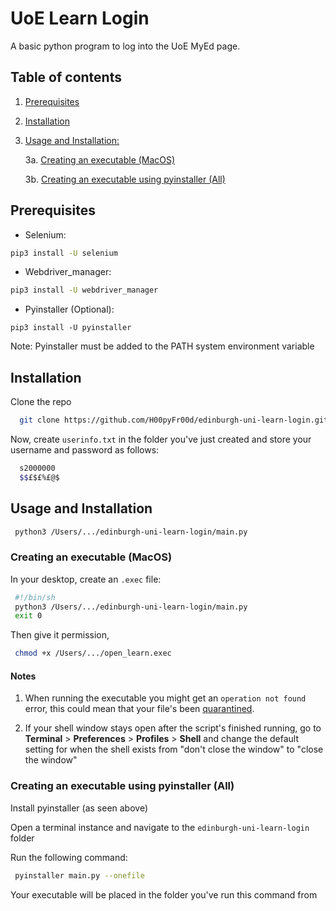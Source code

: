 # UoE Learn Login
A basic python program to log into the UoE MyEd page.


## Table of contents
1.  [Prerequisites](#prerequisites)
2.  [Installation](#installation)
3.  [Usage and Installation:](#usage) 
    
    3a. [Creating an executable (MacOS)](#execMacOS)
    
    3b. [Creating an executable using pyinstaller (All)](#execAll)

<a name="prerequisites"/></a>
## Prerequisites
* Selenium: 
```bash 
pip3 install -U selenium
```
* Webdriver_manager: 
```bash 
pip3 install -U webdriver_manager
```
* Pyinstaller (Optional):
```
pip3 install -U pyinstaller
```
Note:
Pyinstaller must be added to the PATH system environment variable

<a name="installation"/></a>
## Installation

Clone the repo

```bash
  git clone https://github.com/H00pyFr00d/edinburgh-uni-learn-login.git
```

Now, create `userinfo.txt` in the folder you've just created and store your username and password as follows:

```bash
  s2000000
  $$£$£%£@$
```

<a name="usage"/></a>
## Usage and Installation

```bash
 python3 /Users/.../edinburgh-uni-learn-login/main.py
```

<a name="execMacOS"/></a>
### Creating an executable (MacOS)
In your desktop, create an `.exec` file:

```bash
 #!/bin/sh
 python3 /Users/.../edinburgh-uni-learn-login/main.py
 exit 0
```

Then give it permission,

```bash
 chmod +x /Users/.../open_learn.exec
```

#### Notes
1. When running the executable you might get an `operation not found` error, this could mean that your file's been [quarantined](https://www.alansiu.net/2021/08/19/troubleshooting-zsh-operation-not-permitted/).

2. If your shell window stays open after the script's finished running, go to **Terminal** > **Preferences** > **Profiles** > **Shell** and change the default setting for when the shell exists from "don't close the window" to "close the window"

<a name="execAll"/></a>
### Creating an executable using pyinstaller (All)
Install pyinstaller (as seen above)

Open a terminal instance and navigate to the `edinburgh-uni-learn-login` folder

Run the following command:
```bash
 pyinstaller main.py --onefile
```

Your executable will be placed in the folder you've run this command from

